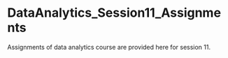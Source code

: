 # DataAnalytics_Session11_Assignments
Assignments of data analytics course are provided here for session 11.

